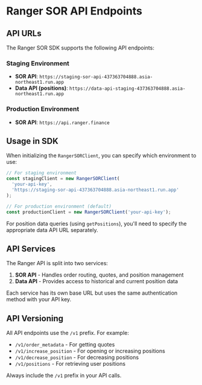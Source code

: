 # Ranger SOR API Endpoints

## API URLs

The Ranger SOR SDK supports the following API endpoints:

### Staging Environment
- **SOR API**: `https://staging-sor-api-437363704888.asia-northeast1.run.app`
- **Data API (positions)**: `https://data-api-staging-437363704888.asia-northeast1.run.app`

### Production Environment
- **SOR API**: `https://api.ranger.finance`

## Usage in SDK

When initializing the `RangerSORClient`, you can specify which environment to use:

```typescript
// For staging environment
const stagingClient = new RangerSORClient(
  'your-api-key',
  'https://staging-sor-api-437363704888.asia-northeast1.run.app'
);

// For production environment (default)
const productionClient = new RangerSORClient('your-api-key');
```

For position data queries (using `getPositions`), you'll need to specify the appropriate data API URL separately.

## API Services

The Ranger API is split into two services:

1. **SOR API** - Handles order routing, quotes, and position management
2. **Data API** - Provides access to historical and current position data

Each service has its own base URL but uses the same authentication method with your API key. 

## API Versioning

All API endpoints use the `/v1` prefix. For example:

- `/v1/order_metadata` - For getting quotes
- `/v1/increase_position` - For opening or increasing positions
- `/v1/decrease_position` - For decreasing positions
- `/v1/positions` - For retrieving user positions

Always include the `/v1` prefix in your API calls. 